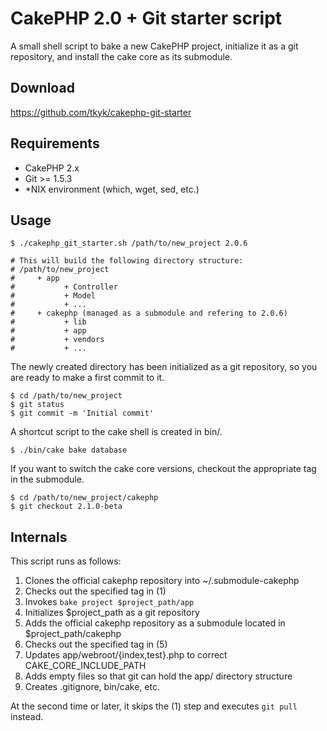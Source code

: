 # CakePHP 2.0 + Git starter script

A small shell script to bake a new CakePHP project, initialize it as a git repository, and install the cake core as its submodule.

## Download

https://github.com/tkyk/cakephp-git-starter


## Requirements
-  CakePHP 2.x
-  Git >= 1.5.3
-  *NIX environment (which, wget, sed, etc.)


## Usage

    $ ./cakephp_git_starter.sh /path/to/new_project 2.0.6
    
    # This will build the following directory structure:
    # /path/to/new_project
    #     + app
    #           + Controller
    #           + Model
    #           + ...
    #     + cakephp (managed as a submodule and refering to 2.0.6)
    #           + lib
    #           + app
    #           + vendors
    #           + ...


The newly created directory has been initialized as a git repository, so you are ready to make a first commit to it.

    $ cd /path/to/new_project
    $ git status
    $ git commit -m 'Initial commit'

A shortcut script to the cake shell is created in bin/.

    $ ./bin/cake bake database

If you want to switch the cake core versions, checkout the appropriate tag in the submodule.

    $ cd /path/to/new_project/cakephp
    $ git checkout 2.1.0-beta


## Internals

This script runs as follows:

1.  Clones the official cakephp repository into ~/.submodule-cakephp
2.  Checks out the specified tag in (1)
3.  Invokes `bake project $project_path/app`
4.  Initializes $project_path as a git repository
5.  Adds the official cakephp repository as a submodule located in $project_path/cakephp
6.  Checks out the specified tag in (5)
7.  Updates app/webroot/{index,test}.php to correct CAKE_CORE_INCLUDE_PATH
8.  Adds empty files so that git can hold the app/ directory structure
9.  Creates .gitignore, bin/cake, etc.

At the second time or later, it skips the (1) step and executes `git pull` instead.
